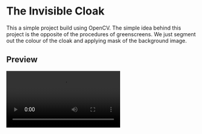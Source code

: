 # The Invisible Cloak




This a simple project build using OpenCV. The simple idea behind this project is the opposite of the procedures of greenscreens. We just segment out the colour of the cloak and applying mask of the background image.

## Preview

![](invisiblecloak_d25k4EC3.compressed.mp4)
